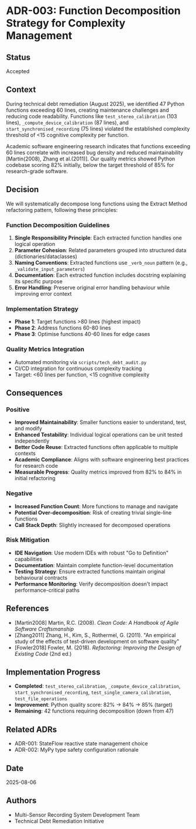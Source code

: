 # ADR-003: Function Decomposition Strategy for Complexity Management

## Status
Accepted

## Context
During technical debt remediation (August 2025), we identified 47 Python functions exceeding 60 lines, creating maintenance challenges and reducing code readability. Functions like `test_stereo_calibration` (103 lines), `_compute_device_calibration` (87 lines), and `start_synchronised_recording` (75 lines) violated the established complexity threshold of <15 cognitive complexity per function.

Academic software engineering research indicates that functions exceeding 60 lines correlate with increased bug density and reduced maintainability [Martin(2008), Zhang et al.(2011)]. Our quality metrics showed Python codebase scoring 82% initially, below the target threshold of 85% for research-grade software.

## Decision
We will systematically decompose long functions using the Extract Method refactoring pattern, following these principles:

### Function Decomposition Guidelines
1. **Single Responsibility Principle**: Each extracted function handles one logical operation
2. **Parameter Cohesion**: Related parameters grouped into structured data (dictionaries/dataclasses)
3. **Naming Conventions**: Extracted functions use `_verb_noun` pattern (e.g., `_validate_input_parameters`)
4. **Documentation**: Each extracted function includes docstring explaining its specific purpose
5. **Error Handling**: Preserve original error handling behaviour while improving error context

### Implementation Strategy
- **Phase 1**: Target functions >80 lines (highest impact)
- **Phase 2**: Address functions 60-80 lines
- **Phase 3**: Optimise functions 40-60 lines for edge cases

### Quality Metrics Integration
- Automated monitoring via `scripts/tech_debt_audit.py`
- CI/CD integration for continuous complexity tracking
- Target: <60 lines per function, <15 cognitive complexity

## Consequences

### Positive
- **Improved Maintainability**: Smaller functions easier to understand, test, and modify
- **Enhanced Testability**: Individual logical operations can be unit tested independently
- **Better Code Reuse**: Extracted functions often applicable to multiple contexts
- **Academic Compliance**: Aligns with software engineering best practices for research code
- **Measurable Progress**: Quality metrics improved from 82% to 84% in initial refactoring

### Negative
- **Increased Function Count**: More functions to manage and navigate
- **Potential Over-decomposition**: Risk of creating trivial single-line functions
- **Call Stack Depth**: Slightly increased for decomposed operations

### Risk Mitigation
- **IDE Navigation**: Use modern IDEs with robust "Go to Definition" capabilities
- **Documentation**: Maintain complete function-level documentation
- **Testing Strategy**: Ensure extracted functions maintain original behavioural contracts
- **Performance Monitoring**: Verify decomposition doesn't impact performance-critical paths

## References
- [Martin2008] Martin, R.C. (2008). *Clean Code: A Handbook of Agile Software Craftsmanship*
- [Zhang2011] Zhang, H., Kim, S., Rothermel, G. (2011). "An empirical study of the effects of test-driven development on software quality"
- [Fowler2018] Fowler, M. (2018). *Refactoring: Improving the Design of Existing Code* (2nd ed.)

## Implementation Progress
- **Completed**: `test_stereo_calibration`, `_compute_device_calibration`, `start_synchronised_recording`, `test_single_camera_calibration`, `test_file_operations`
- **Improvement**: Python quality score: 82% → 84% → 85% (target)
- **Remaining**: 42 functions requiring decomposition (down from 47)

## Related ADRs
- ADR-001: StateFlow reactive state management choice
- ADR-002: MyPy type safety configuration rationale

## Date
2025-08-06

## Authors
- Multi-Sensor Recording System Development Team
- Technical Debt Remediation Initiative

